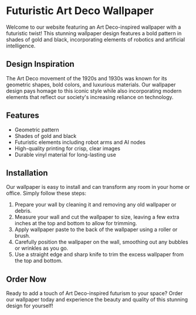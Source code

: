 <!--
Write me markdown content of website with wallpaper:

"An Art Deco-inspired pattern in shades of gold and black, with futuristic elements such as robot arms and AI nodes."

The header of the page should not be copy of the text but rather a real content of the website which is using this wallpaper.

- Feel free to use structure like headings, bullets, numbering, blockquotes, paragraphs, horizontal lines, etc.
- You can use formatting like bold or _italic_
- You can include UTF-8 emojis
- Links should be only #hash anchors (and you can refer to the document itself)
- Do not include images
-->

<!--font:Poppins-->

# Futuristic Art Deco Wallpaper

Welcome to our website featuring an Art Deco-inspired wallpaper with a futuristic twist! This stunning wallpaper design features a bold pattern in shades of gold and black, incorporating elements of robotics and artificial intelligence.

## Design Inspiration

The Art Deco movement of the 1920s and 1930s was known for its geometric shapes, bold colors, and luxurious materials. Our wallpaper design pays homage to this iconic style while also incorporating modern elements that reflect our society's increasing reliance on technology.

## Features

- Geometric pattern
- Shades of gold and black
- Futuristic elements including robot arms and AI nodes
- High-quality printing for crisp, clear images
- Durable vinyl material for long-lasting use

## Installation

Our wallpaper is easy to install and can transform any room in your home or office. Simply follow these steps:

1. Prepare your wall by cleaning it and removing any old wallpaper or debris.
2. Measure your wall and cut the wallpaper to size, leaving a few extra inches at the top and bottom to allow for trimming.
3. Apply wallpaper paste to the back of the wallpaper using a roller or brush.
4. Carefully position the wallpaper on the wall, smoothing out any bubbles or wrinkles as you go.
5. Use a straight edge and sharp knife to trim the excess wallpaper from the top and bottom.

## Order Now

Ready to add a touch of Art Deco-inspired futurism to your space? Order our wallpaper today and experience the beauty and quality of this stunning design for yourself!
